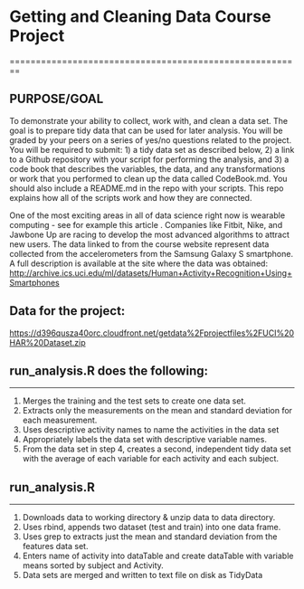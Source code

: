 # Getting and Cleaning Data Course Project
========================================================
## PURPOSE/GOAL
To demonstrate your ability to collect, work with, and clean a data set. The goal is to prepare tidy data that can be used for later analysis. You will be graded by your peers on a series of yes/no questions related to the project. You will be required to submit: 1) a tidy data set as described below, 2) a link to a Github repository with your script for performing the analysis, and 3) a code book that describes the variables, the data, and any transformations or work that you performed to clean up the data called CodeBook.md. You should also include a README.md in the repo with your scripts. This repo explains how all of the scripts work and how they are connected.

One of the most exciting areas in all of data science right now is wearable computing - see for example this article . Companies like Fitbit, Nike, and Jawbone Up are racing to develop the most advanced algorithms to attract new users. The data linked to from the course website represent data collected from the accelerometers from the Samsung Galaxy S smartphone. A full description is available at the site where the data was obtained: 
http://archive.ics.uci.edu/ml/datasets/Human+Activity+Recognition+Using+Smartphones 

## Data for the project: 
https://d396qusza40orc.cloudfront.net/getdata%2Fprojectfiles%2FUCI%20HAR%20Dataset.zip 

## run_analysis.R does the following: 
-----------------
1. Merges the training and the test sets to create one data set.
2. Extracts only the measurements on the mean and standard deviation for each measurement. 
3. Uses descriptive activity names to name the activities in the data set
4. Appropriately labels the data set with descriptive variable names. 
5. From the data set in step 4, creates a second, independent tidy data set with the average of each variable for each activity and each subject.

## run_analysis.R
-----------------
1. Downloads data to working directory & unzip data to data directory.
2. Uses rbind, appends two dataset (test and train) into one data frame.
3. Uses grep to extracts just the mean and standard deviation from the features data set.
4. Enters name of activity into dataTable and create dataTable with variable means sorted by subject and Activity.
5. Data sets are merged and written to text file on disk as TidyData
